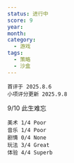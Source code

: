 ```yaml
---
status: 进行中
score: 9
year:
month:
category:
  - 游戏
tags:
  - 策略
  - 沙盒
---
```

	首评于 2025.8.6
	小项评分更新 2025.9.8
	
9/10 此生难忘

```
美术 1/4 Poor
音乐 1/4 Poor
剧情 0/4 None
玩法 3/4 Great
体验 4/4 Superb
```

